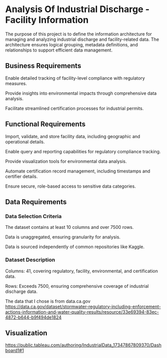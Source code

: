 # Analysis Of Industrial Discharge - Facility Information
The purpose of this project is to define the information architecture for managing and analyzing industrial discharge and facility-related data. The architecture ensures logical grouping, metadata definitions, and relationships to support efficient data management.

## Business Requirements
Enable detailed tracking of facility-level compliance with regulatory measures.

Provide insights into environmental impacts through comprehensive data analysis.

Facilitate streamlined certification processes for industrial permits.

## Functional Requirements

Import, validate, and store facility data, including geographic and operational details.

Enable query and reporting capabilities for regulatory compliance tracking.

Provide visualization tools for environmental data analysis.

Automate certification record management, including timestamps and certifier details.

Ensure secure, role-based access to sensitive data categories.

## Data Requirements
### Data Selection Criteria

The dataset contains at least 10 columns and over 7500 rows.

Data is unaggregated, ensuring granularity for analysis.

Data is sourced independently of common repositories like Kaggle.


### Dataset Description

Columns: 41, covering regulatory, facility, environmental, and certification data.

Rows: Exceeds 7500, ensuring comprehensive coverage of industrial discharge data.

The data that I chose is from data.ca.gov <https://data.ca.gov/dataset/stormwater-regulatory-including-enforcement-actions-information-and-water-quality-results/resource/33e69394-83ec-4872-b644-b9f494de1824>

## Visualization
https://public.tableau.com/authoring/IndustrialData_17347867809370/Dashboard1#1
